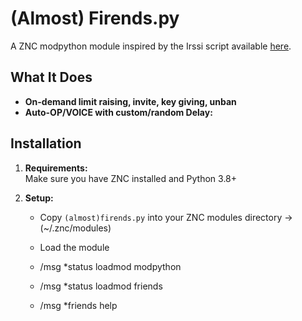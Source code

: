 
# (Almost) Firends.py

A ZNC modpython module inspired by the Irssi script available [here](https://toxcorp.com/irc/irssi/friends/current/). 

## What It Does

-   **On-demand limit raising, invite, key giving, unban**
-   **Auto-OP/VOICE with custom/random Delay:**       

        

## Installation

1.  **Requirements:**  
    Make sure you have ZNC installed and Python 3.8+ 
    
2.  **Setup:**
    
    -   Copy `(almost)firends.py` into your ZNC modules directory -> (~/.znc/modules)
        
    -   Load the module
    - /msg *status loadmod modpython 
    - /msg *status loadmod friends
    - /msg *friends help
